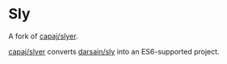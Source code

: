 # Sly

A fork of [capaj/slyer](https://github.com/capaj/slyer).

[capaj/slyer](https://github.com/capaj/slyer) converts [darsain/sly](https://github.com/darsain/sly) into an ES6-supported project.
